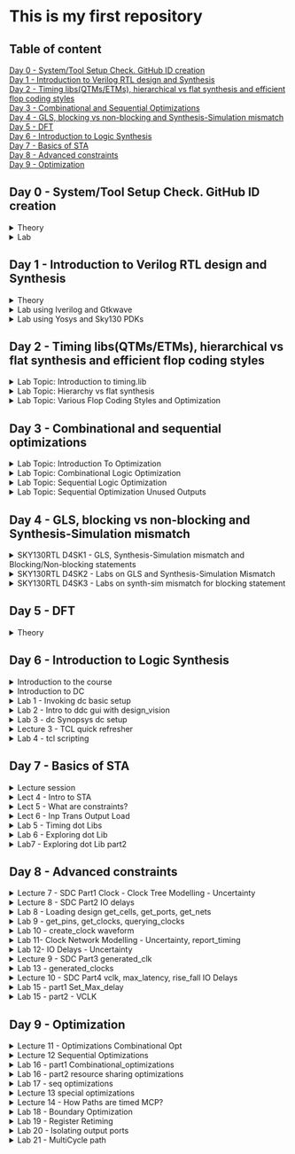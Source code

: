 # This is my first repository

## Table of content

[Day 0 - System/Tool Setup Check. GitHub ID creation](https://github.com/ariefsulaiman/sd-training/blob/main/Readme.md#day-0---systemtool-setup-check-github-id-creation)\
[Day 1 - Introduction to Verilog RTL design and Synthesis](https://github.com/ariefsulaiman/sd-training/blob/main/Readme.md#day-1---introduction-to-verilog-rtl-design-and-synthesis)\
[Day 2 - Timing libs(QTMs/ETMs), hierarchical vs flat synthesis and efficient flop coding styles](https://github.com/ariefsulaiman/sd-training/blob/main/Readme.md#day-2---timing-libsqtmsetms-hierarchical-vs-flat-synthesis-and-efficient-flop-coding-styles)\
[Day 3 - Combinational and Sequential Optimizations](https://github.com/ariefsulaiman/sd-training/blob/main/Readme.md#day-3---combinational-and-sequential-optimizations)\
[Day 4 - GLS, blocking vs non-blocking and Synthesis-Simulation mismatch](https://github.com/ariefsulaiman/sd-training/blob/main/Readme.md#day-4---gls-blocking-vs-non-blocking-and-synthesis-simulation-mismatch)\
[Day 5 - DFT](https://github.com/ariefsulaiman/sd-training/blob/main/Readme.md#day-5---dft)\
[Day 6 - Introduction to Logic Synthesis](https://github.com/ariefsulaiman/sd-training#day-6---introduction-to-logic-synthesis)\
[Day 7 - Basics of STA](https://github.com/ariefsulaiman/sd-training#day-7---basics-of-sta)\
[Day 8 - Advanced constraints](https://github.com/ariefsulaiman/sd-training/blob/main/Readme.md#day-8---advanced-constraints)\
[Day 9 - Optimization](https://github.com/ariefsulaiman/sd-training/blob/main/Readme.md#day-9---optimization)


## Day 0 - System/Tool Setup Check. GitHub ID creation
<details>
  <summary>Theory</summary>
 

### Theory
The term **"IC packaging"** describes the material that holds a semiconductor device. The circuit material is enclosed in a package to prevent rust or physical damage and to enable attachment of the electrical contacts linking it to the printed circuit board (PCB). There are many different types of integrated circuits, and as a result, there are many IC packaging system designs to take into account. This is because various circuit designs will require various requirements for their exterior casing.\
Example of package - Quadruple in-line package (QIP) and Dual in-line package (DIP).

![image](https://user-images.githubusercontent.com/118953928/203929575-c1a4f6b4-530c-4778-bda4-69649a140961.png)
![image](https://user-images.githubusercontent.com/118953928/203929823-5436c544-0933-4c5f-b9b6-09d5637fb1ab.png)

**Pad** - used to connect inside (core) to outside (I/O), good at ESD protection to prevent charge coming from outside damage the core inside.\
**Core** - consists of all the main logic gate (NMOS/PMOS) and cell block such as macro cell and foundry IP's.\
**I/O** - help in communication between die with external and will be connected to die by using wire bonding.\
**Wire Bonding** - method of making interconnections between an integrated circuit (IC) or other semiconductor device and its packaging during semiconductor device fabrication.\
**Macro** - a simple core/cell with simple functionality and can be easily found online.\
**Foundry IP's** - cell with more specific functionality and the design was patent/owned by a company. Has higher value compared to macro.


**Synthesis Flow**\
Convert software's instructions which is written in high level language to gate level language/machine language which is normally in binary format.
![image](https://user-images.githubusercontent.com/118953928/203932543-03c7cf3e-1d1c-4771-98bd-f1b03b06856e.png)
Specification/instructions written in RTL (high-level language such as C, C++ or Java) as inputs.
Compiler will compile the instruction into assembly language (.exe).
Assembler will then convert assembly language into gate level language (low-level language.machine language) which is in binary format (operands), and it is the language understood by a computer.
</details>

<details>
  <summary>Lab</summary>
 
### Lab
![Day0](https://user-images.githubusercontent.com/118953928/205473351-53f8d06d-b517-41cb-832d-c3b92b0b8233.jpg)
 
  </details>

## Day 1 - Introduction to Verilog RTL design and Synthesis
<details>
  <summary>Theory</summary>
 

### Theory
* **Design** is a set of Verilog code for the design work as intended.
* **RTL Design** is the behavioural representation of the required specification.
* **Simulator** is a method to check design and simulate the design. In this topic, the tool used is iverilog.
* **Testbench** is the setup of test vector to check it output match with the specs to test the functionality.
* **IVerilog** is a Verilog simulation and synthesis tool that is available for free. it take a design and a testbench as a input and it converts Verilog source code into a value change dump format (VCD file).
* **GTKWave** is a fully featured GTK+ wave reader for Unix, Win32, and Mac OSX that reads and displays LXT, LXT2, VZT, FST, and GHW and Verilog VCD/EVCD files. GTKWave is the best open source free wave viewer and the IVerilog developer recommends to use it.
* **Synthesizer** is a tool used for converting RTL to Netlist. In this topic, the synthesizer used is Yosys.
* **Yosys** is a framework for Verilog RTL synthesis. it takes a design and a .lib and it converts it into a netlist file.

* **Synthesis** is the process to converting RTL to gate level translation. The design is converted into gate. The connections are made between gates. The output of this process is called netlist.

What is .lib?
* A LIB file is a documentation of timing and power parameters related with cells in a technology node's standard cell library. A lib file is mainly a timing model file that comprises the cell delay, cell transition time, setup and hold time requirements. It may contain variation of a single cell. For example, slow medium and fast cell.

Why do we need variation of cell?
* Slow, fast and medium synthesis libraries are provided for timing-based synthesis. The slow lib is used for Hold time and the fast lib is used for Setup time checks. Achieve a maximum clock speed (minimum clock period), means better performance.  But that not always true because it should not too fast because hold violation might happen. So sometimes we need cell that can work slowly. 

How to get a faster/slower cells
* In digital logic circuit, to get a faster cell the charge-discharge of a capacitance need to be fast. To get a faster charge-discharge of a capacitance the transistor needs to be bigger to be able of sourcing more current. The wider transistor means more area and power it gets. There will always be a trade of between speed, area and power.

| Faster cell  | Slower cells |
| ------------- | ------------- |
| Low Delay  | More Delay  |
| Wider Transistor  | Narrow Transistor  |
| More Area  | Less Area  |
| More Power  | Less Power |
</details>
 
<details>
  <summary>Lab using Iverilog and Gtkwave</summary>  

**Lab 1: Introduction to lab** 

Task --> Cloning the directory from Github into machine
![image](https://user-images.githubusercontent.com/118953928/205473699-d51db95c-31fe-4583-b6fd-bfe48b1a1c62.png)


**Lab 2: Introduction iverilog gtkwave part 1** 

Task --> Setting up and opening the GTKwave\
The verilog file and testbench need to be compile by iverilog to create a a.out. Executing a.out to create vcd file for the GTKwave to read the file.
![image](https://user-images.githubusercontent.com/118953928/205474522-5ff4bd08-2950-4745-ab93-f5dc98cf919b.png)
![image](https://user-images.githubusercontent.com/118953928/205474452-7bdd8af4-8a20-4549-a897-1267c5663269.png)

  
**Lab 2: Introduction iverilog gtkwave part 2** 

Task --> Open the design file and the testbench file\
![image](https://user-images.githubusercontent.com/118953928/205474955-6169a528-89d9-4842-bb40-f536162e729d.png)
![image](https://user-images.githubusercontent.com/118953928/205474904-bd3460b3-f911-42e9-92f5-3492da540a15.png)

**Summary of command used**
| Command  | Detail |
| ------------- | ------------- |
| git clone \<linkfromgithub> | Copying the directory from Github into the machine  |
| iverilog good_mux.v tb_good_mux.v  |  Compile verilog design and testbench and create a.out file |
| ./a.out  | Run the simulation. vcd file is created  |
| gtkwave tb_good_mux.vcd  | View the simulation results graphically |
</details>
    
    
<details>
  <summary>Lab using Yosys and Sky130 PDKs</summary>  
  
### Lab using Yosys and Sky130 PDKs
**Lab 3: Good mux Part 1** 
Task --> Opening up Yosys\
![yosys](https://user-images.githubusercontent.com/118953928/205495328-f2b7ee41-6f4a-41a3-88e5-bbb2715046c8.JPG)

Task --> Read library, Read design, Synthesis, Generate netlists for the specified cell library, Display logic circuit 
![image](https://user-images.githubusercontent.com/118953928/205495758-f4c95477-6352-468f-afba-ff9bfdb3eab0.png)
![show](https://user-images.githubusercontent.com/118953928/205496208-f9e15299-ce6c-4de1-a3cf-1a6ccbc28eed.JPG)


**Command used**
| Command  | Detail |
| ------------- | ------------- |
| read_liberty -lib ../my_lib/lib/sky*.lib | Read library  |
| read_verilog good_mux.v  |  Read design |
| synth -top good_mux  | Synthesis  |
| abc -liberty ../lib/sky*.lib  | Generate netlists for the specified cell library |
| show  | Display logic circuit |

**Lab 3: Good mux Part 2** \
Task --> Understanding the logic circuit\
The circuit from the video is different from my result when showing the logic circuit. The logic circuit on the video show there is 1 nand, 1 clk inverter and and 1 02ai gate. My logic just show a whole block of mux. I think because there a Mux2x1 in the standard cell library so, there is no need divide for each logic gate for the same function.

**Lab 3: Good mux Part 3** \
Task --> write netlist, open netlist in vim\
![image](https://user-images.githubusercontent.com/118953928/205530077-76f2415f-9395-4382-bcde-d8bcaf1702ea.png)
![image](https://user-images.githubusercontent.com/118953928/205529961-5039b4ae-e1f4-4f02-91d2-c3223c1b8ae5.png)

Task --> Simplify netlist, open simplify netlist in vim\
![image](https://user-images.githubusercontent.com/118953928/205530977-bbb4cc7c-29dd-46f0-98f6-13f33b9e53ee.png)
![image](https://user-images.githubusercontent.com/118953928/205530696-f1c08a2f-260d-4edd-9a51-ab765747d951.png)

**Command used**
| Command  | Detail |
| ------------- | ------------- |
| write_verilog good_mux_netlist.v | Generate the netlist.v  |
| !vim good_mux_netlist.v  |  Open the generated netlist |
| write_verilog -noattr good_mux_netlist.v  | Simplify the netlist  |
</details>

 
 
## Day 2 - Timing libs(QTMs/ETMs), hierarchical vs flat synthesis and efficient flop coding styles
<details>
  <summary>Lab Topic: Introduction to timing.lib</summary>
  
#### Lab Topic: Introduction to timing.lib

> 1. Structure of .lib
- vim../my_lib/lib/sky130_fd_sc_hd_tt_025C_1v80.lib --> Open the .lib
- :syn off --->switch off the syntax --> Turn off syntax colour
![Slide1](https://user-images.githubusercontent.com/118953928/206137095-3ebec90c-93ce-4fb5-8d1f-ebb0b9caaf7c.JPG) 
> > Note\
Tt: typical(fast/slow/typical)\
C= temperature\
V= voltage

> 2. Variation of cells in .lib
- :vsp ../my_lib/verilog_model/sky130_fd_sc_hd.v --> Open the file that conatin all detail and behavioural 
![Slide2](https://user-images.githubusercontent.com/118953928/206137566-7766f8be-4773-4639-8baf-4edb2ca412c0.JPG)

> 3. Behavioral code of the cell inside .lib
![Slide3](https://user-images.githubusercontent.com/118953928/206137854-c5bd555f-6603-466e-9dbb-7d64a9ff66f1.JPG)

> 4. Cell information from the verilog model structure
![Slide4](https://user-images.githubusercontent.com/118953928/206138828-932f5ec7-f87c-4fb1-af37-9bcc2cef0868.JPG)
![Slide5](https://user-images.githubusercontent.com/118953928/206138884-1624071d-fcc1-4a0f-8fc2-8472a2f5c5fe.JPG)
![Slide6](https://user-images.githubusercontent.com/118953928/206138911-3ba7e73a-696d-4b1e-a756-2e8bd64a6a93.JPG)
![Slide7](https://user-images.githubusercontent.com/118953928/206138953-0ef3b587-f741-40e8-ad79-44fa546504dc.JPG)

> 5. Variation of cells 
![Slide8](https://user-images.githubusercontent.com/118953928/206139251-5d402e51-e8af-4fef-a9dd-b491e2e00f9b.JPG)
</details>
  
  <details>
  <summary>Lab Topic: Hierarchy vs flat synthesis</summary>

> 1. Opening & understanding multiple module
Command : Gvim multiple_module.v
![Slide10](https://user-images.githubusercontent.com/118953928/206141163-bf473bc1-6ec1-422c-8144-b2c653956b0e.JPG)

> 2. Synthesis of the mutiples_modules\
- Command:\
![image](https://user-images.githubusercontent.com/118953928/206324204-07a98b64-97ed-4249-b865-41c744635086.png)
- Result\
![Slide11](https://user-images.githubusercontent.com/118953928/206141431-fd95d8c1-d75d-4858-9e36-25d6fa5f3d80.JPG)
![Slide12](https://user-images.githubusercontent.com/118953928/206141606-5eb3b4ca-c44f-4c24-aabc-651399d64f21.JPG)
![Slide13](https://user-images.githubusercontent.com/118953928/206141624-3be9de33-6b54-4c8c-9c4d-66fe5fb32fcc.JPG)


> 3. Revision
![Slide14](https://user-images.githubusercontent.com/118953928/206142219-cd6ca58e-eba7-47de-b4b3-def8389733b7.JPG)
![Slide15](https://user-images.githubusercontent.com/118953928/206142232-04f06038-e6a3-4ebe-af71-7b0a8ba1d07c.JPG)

> 4. Flatten the multiple_modules
- Code
![image](https://user-images.githubusercontent.com/118953928/206327140-c5782660-28bd-4ce1-a816-c8745c15adcc.png)

- Result
![Slide17](https://user-images.githubusercontent.com/118953928/206142853-3fb1077f-66ec-4889-b5c1-30051c572806.JPG)

> 5. Synthesizing sub module from the multiple_modules.v
![Slide18](https://user-images.githubusercontent.com/118953928/206143146-e0457ba3-8d37-492d-a0c1-81cb3b61c974.JPG)
</details>
  
<details>
  <summary>Lab Topic: Various Flop Coding Styles and Optimization</summary>

> 1. Flip-flop
![Slide19](https://user-images.githubusercontent.com/118953928/206143268-69ceaa31-11a7-4247-a29a-d0207a38e90f.JPG)

> 2. Asynchronous D-flip-flop
![Slide20](https://user-images.githubusercontent.com/118953928/206143520-1255fd04-4a40-424c-a237-032e2c787a95.JPG)

> 3. Synchronous D-flip-flop 
 ![Slide21](https://user-images.githubusercontent.com/118953928/206143701-d312c8cc-ab25-45b7-82cc-1550dac40601.JPG)
 
> 4. Simulating asynchronous D-flip-flop (reset)
![Slide22](https://user-images.githubusercontent.com/118953928/206145248-1ae21d67-2b54-4b78-aec0-c8901a992726.JPG)

> 5. Simulating asynchronous D-flip-flop (set)
![Slide23](https://user-images.githubusercontent.com/118953928/206145497-e9dc8277-071a-4c43-ada1-ccc73f99ace2.JPG)

> 6. Simulating synchronous D-flip-flop (set)
![Slide24](https://user-images.githubusercontent.com/118953928/206146136-f453b94e-d04f-49cd-b48c-20b9dbcf3a2c.JPG)

> 7. Synthesis asynchronous D-flip-flop (reset)
- Coding
![image](https://user-images.githubusercontent.com/118953928/206331269-3758d609-38e0-4574-9a23-3107c91b9fbf.png)

- Result
![Slide25](https://user-images.githubusercontent.com/118953928/206146468-6dfa53aa-176d-453a-b616-eb564bcf1226.JPG)

> 8. Synthesis asynchronous D-flip-flop (set)
- Coding
![image](https://user-images.githubusercontent.com/118953928/206332007-7e17fbb5-0cc7-4706-8376-7241cc3a6c52.png)

- Result
![Slide26](https://user-images.githubusercontent.com/118953928/206146624-4c772154-6d39-4e27-94c3-672f8ed407f8.JPG)

> 9. Synthesis synchronous D-flip-flop (set)
- Coding
![image](https://user-images.githubusercontent.com/118953928/206332774-93ae20f7-76f0-4180-aee8-06aef2f28db5.png)

- Result
![Slide27](https://user-images.githubusercontent.com/118953928/206146881-9e14fce8-a6f1-4e8b-ada4-0e6893208aa2.JPG)

> 10. Interesting optimization of mult2 & mult8
![Slide29](https://user-images.githubusercontent.com/118953928/206148279-9ad0b948-e6a5-46d8-b144-59accbf662dd.JPG)

> 11. Synthesis of mult2
- Coding
![image](https://user-images.githubusercontent.com/118953928/206333632-ecda2517-5acc-4139-869c-d4282ebe9112.png)

- Result
![Slide30](https://user-images.githubusercontent.com/118953928/206148447-51663683-b8e6-4bbc-ac26-a01c7d6efec7.JPG)

> 12. Interesting optimization of mult8
![Slide31](https://user-images.githubusercontent.com/118953928/206148687-291127bd-d7db-4af5-9321-5e4588dd5dfd.JPG)

> 13. Synthesis of mult8
- Coding
![image](https://user-images.githubusercontent.com/118953928/206334190-689c0da2-029d-4be5-82ad-b495b0ede65d.png)

- Result
![Slide32](https://user-images.githubusercontent.com/118953928/206148944-64e5a680-2385-48f5-bf21-22e22dbad88c.JPG)
</details>
  
## Day 3 - Combinational and sequential optimizations

<details>
  <summary>Lab Topic: Introduction To Optimization</summary>  

> Combinational Logic Optimization
![Slide2](https://user-images.githubusercontent.com/118953928/206737731-3b98b2c1-5cc1-4d5c-8bea-f80e394e3f51.JPG)
![Slide3](https://user-images.githubusercontent.com/118953928/206737745-294ff8f0-c640-4aec-8b93-4d37092f7ad5.JPG)
![Slide4](https://user-images.githubusercontent.com/118953928/206737755-7fa69913-b322-4f3e-bb75-4271992ed91b.JPG)

> Sequential Constant Optimization (D-FF with reset signal)
![Slide5](https://user-images.githubusercontent.com/118953928/206738058-c1fa725f-dce3-4970-a66f-49a9ca483a24.JPG)

> Sequential Constant Optimization (D-FF with set signal)
![Slide6](https://user-images.githubusercontent.com/118953928/206738071-79327fe0-fe76-4c31-9efd-2b09197664a0.JPG)

> State Optimization 
![Slide7](https://user-images.githubusercontent.com/118953928/206738105-e6aa77a0-7cc5-4856-9814-5a200b8509d5.JPG)
</details>
  
<details>
  <summary>Lab Topic: Combinational Logic Optimization</summary>

> opt_check.v
![Slide9](https://user-images.githubusercontent.com/118953928/206738385-fe0c1beb-2bd2-46ef-885e-075936e0fa5b.JPG)
![Slide10](https://user-images.githubusercontent.com/118953928/206738396-00a40586-19a3-41f3-ae38-383a53e51700.JPG)
![Slide11](https://user-images.githubusercontent.com/118953928/206738406-be0f1c3f-0f63-4056-8571-b4638e577a6f.JPG)

> opt_check2.v
![Slide12](https://user-images.githubusercontent.com/118953928/206738487-c8037e3e-52b4-4c6c-9acd-17a501013462.JPG)
![Slide13](https://user-images.githubusercontent.com/118953928/206738495-62658e89-7acb-4710-9999-51dd3ba71f01.JPG)
![Slide14](https://user-images.githubusercontent.com/118953928/206738501-a1808382-252e-4d1d-8c2c-bf1940f752d0.JPG)

> opt_check3.v
![Slide15](https://user-images.githubusercontent.com/118953928/206738616-724c88cb-bf4d-4e1c-8f01-8485ddd501d6.JPG)
![Slide16](https://user-images.githubusercontent.com/118953928/206738623-560d219c-8645-4754-b856-20df1b5f0bc3.JPG)
![Slide17](https://user-images.githubusercontent.com/118953928/206738625-e743d7cd-c7e5-4664-94b9-edb0ef9d2bf6.JPG)

> opt_check4.v
![Slide18](https://user-images.githubusercontent.com/118953928/206738716-5a33c98b-a3cb-42ec-9a73-894f890fd7de.JPG)
![Slide19](https://user-images.githubusercontent.com/118953928/206738721-7e485eb5-85eb-4b43-b268-8c42733aa759.JPG)
![Slide20](https://user-images.githubusercontent.com/118953928/206738723-b9df76d0-df0c-44e1-9324-64d52d311177.JPG)

> Multiple_module_opt.v
![Slide21](https://user-images.githubusercontent.com/118953928/206738793-61878bc5-6e62-4c60-9bdb-dd964d30f5ee.JPG)
![Slide22](https://user-images.githubusercontent.com/118953928/206738805-27ffdd9f-7667-473f-83f2-32586e3b14c0.JPG)
![Slide23](https://user-images.githubusercontent.com/118953928/206738807-6eef66a0-5706-4f33-8634-1db9ea3965d5.JPG)

> Multiple_module_opt2.v
![Slide24](https://user-images.githubusercontent.com/118953928/206738858-625ddf05-3d48-420b-b706-66a3b369749c.JPG)
![Slide25](https://user-images.githubusercontent.com/118953928/206738866-207a2410-32a2-42c2-937f-9565fd0cb450.JPG)
![Slide26](https://user-images.githubusercontent.com/118953928/206738869-dc8c4cb0-e8eb-4589-9a16-0cf357d2ecde.JPG)
</details>
  
<details>
  <summary>Lab Topic: Sequential Logic Optimization</summary>

> dff_const1
![Slide28](https://user-images.githubusercontent.com/118953928/206739222-46dd648a-a549-448c-9f62-08f0a09203cb.JPG)
![Slide29](https://user-images.githubusercontent.com/118953928/206739228-108c3b09-4220-4af5-bc7e-33454160b2fe.JPG)
![Slide30](https://user-images.githubusercontent.com/118953928/206739233-c4dcb61f-9f2c-4803-9020-e4301e76860d.JPG)
![Slide31](https://user-images.githubusercontent.com/118953928/206739235-83e2cea4-f3e0-4999-9a8e-773ba868b1bb.JPG)

> dff_const2
![Slide32](https://user-images.githubusercontent.com/118953928/206739474-f72095c6-ebcb-4f1d-89f0-1bf5dd30951c.JPG)
![Slide33](https://user-images.githubusercontent.com/118953928/206739482-ed833e33-94cb-494a-a768-b43adc19dead.JPG)
![Slide34](https://user-images.githubusercontent.com/118953928/206739485-786f7fdd-b4bd-4f7b-8d10-5c3510b298f6.JPG)
![Slide35](https://user-images.githubusercontent.com/118953928/206739490-610e6cf5-bfa0-4d4b-9b93-f9e421d524c0.JPG)

> dff_const3
![Slide36](https://user-images.githubusercontent.com/118953928/206739643-09d0c2dd-fcde-46d4-93a9-92a5c2aa5e02.JPG)
![Slide37](https://user-images.githubusercontent.com/118953928/206739655-035aa051-035d-43ff-a00c-650ac1e3346b.JPG)
![Slide38](https://user-images.githubusercontent.com/118953928/206739659-73becde7-957f-420e-8baf-65b75981f80c.JPG)
![Slide39](https://user-images.githubusercontent.com/118953928/206739662-d655c9d5-f7cc-4213-83e8-843f2ba4bf11.JPG)

> dff_const4
![Slide40](https://user-images.githubusercontent.com/118953928/206739713-e4e85f6a-2832-4cef-b3f2-ddbf34f8c5ee.JPG)
![Slide41](https://user-images.githubusercontent.com/118953928/206739717-36c7ec57-bfdb-4055-acee-601aa00b449e.JPG)
![Slide42](https://user-images.githubusercontent.com/118953928/206739719-07261030-dddb-420e-a75b-c7af0c923f9b.JPG)
![Slide43](https://user-images.githubusercontent.com/118953928/206739722-7f572319-b2b2-4269-86ed-d72b37333dc4.JPG)

> dff_const5
![Slide44](https://user-images.githubusercontent.com/118953928/206739766-1d8ce70b-073f-4b97-9e76-d7052c506608.JPG)
![Slide45](https://user-images.githubusercontent.com/118953928/206739775-5e5725c9-b9a0-4c75-99e5-24e4edb39a83.JPG)
![Slide46](https://user-images.githubusercontent.com/118953928/206739781-c1b8b53f-4eea-44d0-88f3-2bf7cb3d9160.JPG)
![Slide47](https://user-images.githubusercontent.com/118953928/206739785-3eba604c-7892-43d8-bb09-f91075c0c4bd.JPG)
</details>
  
<details>
  <summary>Lab Topic: Sequential Optimization Unused Outputs</summary>

> **counter_opt.v**
![Slide49](https://user-images.githubusercontent.com/118953928/206739924-9988c8eb-f008-4f2b-a282-5aa73bea282a.JPG)
![Slide50](https://user-images.githubusercontent.com/118953928/206739933-19df3873-8f23-49a8-ba05-556f9c81799b.JPG)
![Slide51](https://user-images.githubusercontent.com/118953928/206739937-82685d9d-a23f-4f54-83bb-34d1e8c1b7f6.JPG)

> **counter_opt2.v**
![Slide52](https://user-images.githubusercontent.com/118953928/206739953-88acd904-7377-4b41-8a06-b7602be7d4cd.JPG)
![Slide53](https://user-images.githubusercontent.com/118953928/206739964-48748c46-eee3-4611-b230-dc944a6ce089.JPG)
![Slide54](https://user-images.githubusercontent.com/118953928/206739969-b20824ca-a468-4b9c-a6af-c7b4e3e3f1fc.JPG)
</details>

## Day 4 - GLS, blocking vs non-blocking and Synthesis-Simulation mismatch

<details>
  <summary>SKY130RTL D4SK1 - GLS, Synthesis-Simulation mismatch and Blocking/Non-blocking statements</summary>
  
> Gate Level Simulation (GLS)
  ![Slide2](https://user-images.githubusercontent.com/118953928/206896202-9096e485-05f3-447d-ba9b-0cdd51a89329.JPG)
  ![Slide3](https://user-images.githubusercontent.com/118953928/206896214-e1f84ff7-e8c6-4d74-b88f-dfc8785829d5.JPG)

> Synthesis Simulation Mismatch
![Slide4](https://user-images.githubusercontent.com/118953928/206896259-33d81798-317a-4244-adfe-b9a385d3d28c.JPG)
![Slide5](https://user-images.githubusercontent.com/118953928/206896261-e2b9485a-0c0f-4095-9b95-d23f4ad27270.JPG)

> Caveat with Blocking Statement
![Slide6](https://user-images.githubusercontent.com/118953928/206896280-f13fc9f1-db05-44cd-82f1-9a73ac57ec7c.JPG)
</details>

<details>
  <summary>SKY130RTL D4SK2 - Labs on GLS and Synthesis-Simulation Mismatch</summary>
  
> ternary_operator_mux.v
![Slide8](https://user-images.githubusercontent.com/118953928/206896341-a343fd4f-772b-4c84-b99d-847be1cea6a9.JPG)
![Slide9](https://user-images.githubusercontent.com/118953928/206896342-24ac97fe-5df6-4e6a-845d-aab6178335a7.JPG)
![Slide10](https://user-images.githubusercontent.com/118953928/206896343-b5e55d4d-92be-4c62-ad30-3a535cee8adb.JPG)
![Slide11](https://user-images.githubusercontent.com/118953928/206896344-c59a9273-86c6-492f-a197-45122a5f04a5.JPG)
![Slide12](https://user-images.githubusercontent.com/118953928/206896345-43670376-a68e-49de-b0e3-b6e27ca13c7f.JPG)

  
> bad_mux.v 
![Slide13](https://user-images.githubusercontent.com/118953928/206896379-277efffe-f224-4913-b810-a8b860418eed.JPG)
![Slide14](https://user-images.githubusercontent.com/118953928/206896382-1b7e158b-a7b7-4c57-bf54-343ecce438a8.JPG)
![Slide15](https://user-images.githubusercontent.com/118953928/206896383-bee1559a-7927-48f4-9ffc-22d1f9320aa7.JPG)
![Slide16](https://user-images.githubusercontent.com/118953928/206896386-984848f3-0573-43d0-994a-f3a761645a6b.JPG)
![Slide17](https://user-images.githubusercontent.com/118953928/206896388-bf5ab0f8-7f94-42e9-b295-ff6727116a3e.JPG)
</details>


<details>
  <summary>SKY130RTL D4SK3 - Labs on synth-sim mismatch for blocking statement</summary>
  
> blocking_caveat,v
![Slide19](https://user-images.githubusercontent.com/118953928/206896424-3eec9110-8095-4408-a567-071bf7a2b628.JPG)
![Slide20](https://user-images.githubusercontent.com/118953928/206896426-44c902d7-7570-409c-b9a0-ab973473b0e8.JPG)
![Slide21](https://user-images.githubusercontent.com/118953928/206896428-9f9223c9-999a-4066-97d5-8658ee021842.JPG)
![Slide22](https://user-images.githubusercontent.com/118953928/206896429-50b0afaa-dc68-4a2f-9cc6-a30389d81160.JPG)
![Slide23](https://user-images.githubusercontent.com/118953928/206896431-5dcdd94c-925e-4ffe-a32b-2f024cd308ba.JPG)
</details>

## Day 5 - DFT
<details>
  <summary>Theory</summary>
  
![NOTE_page-0001](https://user-images.githubusercontent.com/118953928/207774134-36780e59-87df-406f-8b63-e88059134984.jpg)
![NOTE_page-0002](https://user-images.githubusercontent.com/118953928/207774137-a8c22994-59f9-4fcc-817b-b8721634b3f5.jpg)
![NOTE_page-0003](https://user-images.githubusercontent.com/118953928/207774139-6b277ca9-ad78-4f56-919b-246a715128ac.jpg)
![NOTE_page-0004](https://user-images.githubusercontent.com/118953928/207774140-80c88b05-a8f7-4233-b367-2afe48545414.jpg)
![NOTE_page-0005](https://user-images.githubusercontent.com/118953928/207774142-8bdff667-5d0e-49ba-bfb7-87e4dfd04fcb.jpg)
![NOTE_page-0006](https://user-images.githubusercontent.com/118953928/207774145-4719e956-3563-4831-ab8c-81800efda033.jpg)
![NOTE_page-0007](https://user-images.githubusercontent.com/118953928/207774146-1965ac54-84d6-489a-87e8-206102d0689f.jpg)
![NOTE_page-0008](https://user-images.githubusercontent.com/118953928/207774147-5259f349-46d0-476f-80a9-1ecab7d18fbc.jpg)
![NOTE_page-0009](https://user-images.githubusercontent.com/118953928/207774151-2212d469-0045-4ad6-8352-f13e02aadb25.jpg)
![NOTE_page-0010](https://user-images.githubusercontent.com/118953928/207803610-3eee5e1e-11c9-4b6e-8d28-b34e2f06da33.jpg)
![NOTE_page-0011](https://user-images.githubusercontent.com/118953928/207803619-ee155752-933b-4d52-88d5-5c0fbe3274f8.jpg)

  </details>
  

## Day 6 - Introduction to Logic Synthesis

<details>
  <summary>Introduction to the course</summary>
  
  
![Slide2](https://user-images.githubusercontent.com/118953928/208457042-1ce2dc00-4e56-4951-a102-6245cc23bbee.JPG)
![Slide3](https://user-images.githubusercontent.com/118953928/208457050-7c415eda-909d-438b-abeb-d30906b64118.JPG)
![Slide4](https://user-images.githubusercontent.com/118953928/208457057-972819ec-158a-4251-8f15-bf5c66442ad9.JPG)
![Slide5](https://user-images.githubusercontent.com/118953928/208457060-33e6fe96-dcfd-4416-9501-24ded36ccbeb.JPG)
![Slide6](https://user-images.githubusercontent.com/118953928/208457062-4a15e0e8-1497-41e8-ae3f-ce83210efc87.JPG)
</details>
  
  <details>
  <summary>Introduction to DC</summary>
    
![Slide8](https://user-images.githubusercontent.com/118953928/208457254-495162e7-66fc-4f3d-b8ac-a585c9003aa0.JPG)
![Slide9](https://user-images.githubusercontent.com/118953928/208457263-5f0595e5-934f-4223-914c-8e9268cc00b6.JPG)
![Slide10](https://user-images.githubusercontent.com/118953928/208457267-3af6203b-fcf1-4d3c-8cd3-a7cfbd09ce95.JPG)
</details>
  
  <details>
  <summary>Lab 1 - Invoking dc basic setup</summary>
  
![Slide12](https://user-images.githubusercontent.com/118953928/208457416-6029aec6-0e6d-4034-9be3-78d3e0d804ba.JPG)
![Slide13](https://user-images.githubusercontent.com/118953928/208457424-e35b12af-6954-4c0d-9972-c46e79c438a8.JPG)
![Slide14](https://user-images.githubusercontent.com/118953928/208457430-3d364613-c7cc-4ca3-9ffb-2d400ed232ba.JPG)
![Slide15](https://user-images.githubusercontent.com/118953928/208457437-f14929a2-45de-4c0f-850a-5b09de5bbac2.JPG)
![Slide16](https://user-images.githubusercontent.com/118953928/208457440-7063834e-da07-4d3c-90bd-bec958421719.JPG)
![Slide17](https://user-images.githubusercontent.com/118953928/208457445-b145c478-684f-45ea-b6cd-b43191fd6466.JPG)
![Slide18](https://user-images.githubusercontent.com/118953928/208457449-a2d4e2da-48fa-4f6d-9550-3025a8dd6371.JPG)
![Slide19](https://user-images.githubusercontent.com/118953928/208457456-757b1f77-0716-4c12-a58f-d6debd2f12a8.JPG)
![Slide20](https://user-images.githubusercontent.com/118953928/208457460-dbf808ae-120f-4dbe-ac9b-66b70ba5f0ba.JPG)
 </details>
  
  <details>
  <summary>Lab 2 - Intro to ddc gui with design_vision</summary>
  
![Slide22](https://user-images.githubusercontent.com/118953928/208457524-ea70a909-fd67-42aa-a4ab-6f3d8380764d.JPG)
![Slide23](https://user-images.githubusercontent.com/118953928/208457533-d9ed212b-149d-488b-85b8-1f256ad77467.JPG)
![Slide24](https://user-images.githubusercontent.com/118953928/208457536-686236e0-61bf-4c85-89be-fa9db8b8dabf.JPG)

  
   </details>
  
  <details>
  <summary>Lab 3 - dc Synopsys dc setup</summary>
  
![Slide26](https://user-images.githubusercontent.com/118953928/208457592-cca055a8-2be0-4155-9120-78b3cc372233.JPG)
![Slide27](https://user-images.githubusercontent.com/118953928/208457599-b2261352-ddee-4cbc-9110-e2fee0675108.JPG)
 </details>
  
  <details>
  <summary>Lecture 3 - TCL quick refresher</summary>
  
![Slide29](https://user-images.githubusercontent.com/118953928/208457689-ec5ad320-6564-41a6-9090-a7c81c223abb.JPG)
![Slide30](https://user-images.githubusercontent.com/118953928/208457700-1a5cdc14-afe3-41fa-9016-0e1dd7f914e2.JPG)

   </details>
  
  <details>
  <summary>Lab 4 - tcl scripting</summary>
  
![Slide32](https://user-images.githubusercontent.com/118953928/208457751-17929e2e-d7dd-4b9f-87e3-4a2fa5f6c081.JPG)
![Slide33](https://user-images.githubusercontent.com/118953928/208457761-ed040d4d-599b-4797-b52c-360b0e89d84e.JPG)
![Slide34](https://user-images.githubusercontent.com/118953928/208457766-8bf57748-fd69-415b-aaab-cc3ab6b130b6.JPG)
  </details>

## Day 7 - Basics of STA

<details>
  <summary>Lecture session</summary>
  
![Slide2](https://user-images.githubusercontent.com/118953928/208876695-3b23eb15-509d-48e1-90ea-08dfafea6d1e.JPG)
![Slide3](https://user-images.githubusercontent.com/118953928/208876700-08e95fa6-9ef0-47b2-ad08-c5e4a67a7b32.JPG)
![Slide4](https://user-images.githubusercontent.com/118953928/208876701-0a78b623-0408-41b7-9b28-f6e5c6169842.JPG)
![Slide5](https://user-images.githubusercontent.com/118953928/208876708-ddfb8902-3007-4ba4-86ea-7a64a3c525b4.JPG)
![Slide6](https://user-images.githubusercontent.com/118953928/208876710-97f1c790-6955-4c7b-bab4-2f31e785b11b.JPG)
![Slide7](https://user-images.githubusercontent.com/118953928/208876714-1fec14ee-8e8c-43ae-9545-e47e837cb264.JPG)
![Slide8](https://user-images.githubusercontent.com/118953928/208876718-d9d841af-38cf-4fa5-a7c1-9be2565f69bf.JPG)
![Slide9](https://user-images.githubusercontent.com/118953928/208876721-1b6fabc7-828d-4377-bcd8-6422dac07415.JPG)
![Slide10](https://user-images.githubusercontent.com/118953928/208876723-78f7b6eb-f771-495a-80f6-6353b89f2333.JPG)
![Slide11](https://user-images.githubusercontent.com/118953928/208876726-a87dbf3f-27b7-4d11-90ce-2c914f92dce0.JPG)
![Slide12](https://user-images.githubusercontent.com/118953928/208876728-2975a876-ad2b-4d32-8eb7-effd639cabb0.JPG)

  </details>
  
<details>
  <summary>Lect 4 - Intro to STA</summary>
  
![Slide14](https://user-images.githubusercontent.com/118953928/208876768-f6355ea0-91e6-49bf-a5bf-7855fa04b739.JPG)
![Slide15](https://user-images.githubusercontent.com/118953928/208876775-2582b0f2-8d63-41d0-aac7-3e6066da54dd.JPG)
![Slide16](https://user-images.githubusercontent.com/118953928/208876778-a88dfb54-8b45-46e3-9343-8b5976d1557f.JPG)
![Slide17](https://user-images.githubusercontent.com/118953928/208876784-aa808b3b-ae0f-46c7-af3f-ec7fc7e996d0.JPG)
![Slide18](https://user-images.githubusercontent.com/118953928/208876788-e0efee02-99b7-4660-892b-d8db7aaf9c72.JPG)
![Slide19](https://user-images.githubusercontent.com/118953928/208876789-cc771875-08e6-47a5-a974-fd6194a5635d.JPG)
![Slide20](https://user-images.githubusercontent.com/118953928/208876794-61b1ff20-8c45-40f0-8f5f-c85e7080c28f.JPG)

  </details>
  
  <details>
  <summary>Lect 5 - What are constraints?</summary>
  
![Slide22](https://user-images.githubusercontent.com/118953928/208876827-4f34bfb4-4605-4c9e-aee2-29610815edf6.JPG)
![Slide23](https://user-images.githubusercontent.com/118953928/208876837-749c1652-1bd1-4288-9e01-e736abe84345.JPG)
![Slide24](https://user-images.githubusercontent.com/118953928/208876840-122ea900-ddb9-4ffd-821e-f4abe5ca2d37.JPG)
![Slide25](https://user-images.githubusercontent.com/118953928/208876842-31dc4eb9-5aa8-4c72-8eec-350744801fd5.JPG)
![Slide26](https://user-images.githubusercontent.com/118953928/208876851-2200a5b5-02da-4ab4-9270-d6850700ca32.JPG)

  </details>
  
<details>
  <summary>Lect 6 - Inp Trans Output Load</summary>
  
![Slide28](https://user-images.githubusercontent.com/118953928/208876909-9e06f85d-2751-4065-a597-b455332904cb.JPG)
![Slide29](https://user-images.githubusercontent.com/118953928/208876919-15730877-a4db-4afa-a730-d6268be9cf0b.JPG)
![Slide30](https://user-images.githubusercontent.com/118953928/208876971-46259cb5-0d12-4d24-9e3c-a24af66eb936.JPG)

  </details>
  
  <details>
  <summary>Lab 5 - Timing dot Libs</summary>
  
![Slide32](https://user-images.githubusercontent.com/118953928/208877101-892c8180-79ac-43d5-bd5b-140e7e0d2809.JPG)
![Slide33](https://user-images.githubusercontent.com/118953928/208877111-09ec6f65-5766-4dca-9066-8219fef1f329.JPG)
![Slide34](https://user-images.githubusercontent.com/118953928/208877122-7c16ed0d-d33c-46d6-a451-b2a94ca7487b.JPG)
![Slide35](https://user-images.githubusercontent.com/118953928/208877126-9fad1fd8-e3c2-4f01-84af-298149af5dc5.JPG)
![Slide36](https://user-images.githubusercontent.com/118953928/208877128-3adf5412-9a98-46d8-9e97-5a42d9fc59b5.JPG)
![Slide37](https://user-images.githubusercontent.com/118953928/208877132-ea9649c8-19ef-4df0-9852-24de21535812.JPG)
![Slide38](https://user-images.githubusercontent.com/118953928/208877139-4081efa7-75cf-47cd-bd0a-561f6fc87145.JPG)

  </details>
  
  <details>
  <summary>Lab 6 - Exploring dot Lib</summary>
  
![Slide40](https://user-images.githubusercontent.com/118953928/208877162-9ea49546-3400-4a9a-ab8b-d4d246aca796.JPG)
![Slide41](https://user-images.githubusercontent.com/118953928/208877244-d48ef973-7d86-4a89-8bec-f9cf554701b8.JPG)
![Slide42](https://user-images.githubusercontent.com/118953928/208877250-57c1c7b6-1f87-4892-a5dd-320dfece3e25.JPG)
![Slide43](https://user-images.githubusercontent.com/118953928/208877253-7930e79e-0d3d-4440-9ac8-8e024ee7ec6d.JPG)

  </details>
  
  <details>
  <summary>Lab7 - Exploring dot Lib part2</summary>
  

![Slide45](https://user-images.githubusercontent.com/118953928/208877299-d036ae52-cbf8-4eba-8181-dcc408851341.JPG)
![Slide46](https://user-images.githubusercontent.com/118953928/208877307-cb03ffb6-3b40-4003-8e91-4a9cb9e1a09d.JPG)
![Slide47](https://user-images.githubusercontent.com/118953928/208877312-ccc3c4af-c48f-40b2-ac6d-56e278b7246b.JPG)
![Slide48](https://user-images.githubusercontent.com/118953928/208877316-01b38546-48e3-4539-9dd8-faca592599ee.JPG)
![Slide49](https://user-images.githubusercontent.com/118953928/208877317-dee6ebf8-e7b7-43a9-a724-6814d6ce15f5.JPG)
![Slide50](https://user-images.githubusercontent.com/118953928/208877323-08c48ef5-d4c6-4d58-9f4a-76d414373226.JPG)
![Slide51](https://user-images.githubusercontent.com/118953928/208877327-5a15dbaf-4203-40ea-82fd-93d3a07c5536.JPG)
![Slide52](https://user-images.githubusercontent.com/118953928/208877331-69041a11-0101-4c31-818f-2ef5702b3ba3.JPG)

  </details>
  
## Day 8 - Advanced constraints

<details>
  <summary>Lecture 7 - SDC Part1 Clock - Clock Tree Modelling - Uncertainty</summary>

![Slide2](https://user-images.githubusercontent.com/118953928/209176161-7e8a5599-156d-40e8-a19b-1677af5dcae8.jpg)
![Slide3](https://user-images.githubusercontent.com/118953928/209176132-84482f26-f6c5-4e20-9a61-706260d2b9ac.JPG)
![Slide4](https://user-images.githubusercontent.com/118953928/209176139-b2e6b38d-baa9-40a4-b792-340cbbf4f043.JPG)
![Slide5](https://user-images.githubusercontent.com/118953928/209176144-ebb35c42-6776-4c8d-8d91-2bfb72ef36a4.JPG)
![Slide6](https://user-images.githubusercontent.com/118953928/209176148-9340da56-b92b-4c60-b19d-559d8dfb6bca.JPG)
![Slide7](https://user-images.githubusercontent.com/118953928/209176153-0fa5b73e-86b3-40aa-9660-43f5fd4cfe4a.JPG)
![Slide8](https://user-images.githubusercontent.com/118953928/209176159-d6b1f905-5641-4c40-89dc-d2da908236ed.JPG)
</details>

<details>
  <summary>Lecture 8 - SDC Part2 IO delays</summary>

![Slide10](https://user-images.githubusercontent.com/118953928/209176272-b92a4fae-f140-425e-814d-4a31e86903af.JPG)
![Slide11](https://user-images.githubusercontent.com/118953928/209176277-d0f78594-7cc2-4c3e-92f9-21d3bc4e7884.JPG)
![Slide12](https://user-images.githubusercontent.com/118953928/209176282-4621bcff-ec98-4042-a0f4-ab79283e3e04.JPG)
![Slide13](https://user-images.githubusercontent.com/118953928/209176284-ea112835-eb14-4c0a-b4c1-3123f29f154c.JPG)
![Slide14](https://user-images.githubusercontent.com/118953928/209176285-2d703a1b-6d5a-41e0-851f-b26276cee577.JPG)
![Slide15](https://user-images.githubusercontent.com/118953928/209176287-e12018d7-2827-42a9-82a3-dc28483f9816.JPG)
![Slide16](https://user-images.githubusercontent.com/118953928/209176290-db315f4d-b184-48c6-b3ac-179ed81aa7c2.JPG)
![Slide17](https://user-images.githubusercontent.com/118953928/209176294-4000981c-e731-4b5f-9e9b-1d6b56d727e2.JPG)
![Slide18](https://user-images.githubusercontent.com/118953928/209176296-0bd56aa2-984d-4408-b685-85aab473b095.JPG)
</details>

<details>
  <summary>Lab 8 - Loading design get_cells, get_ports, get_nets</summary>

![Slide21](https://user-images.githubusercontent.com/118953928/209462777-6c227638-d1ea-4bac-86b5-a31029e6f214.JPG)
![Slide22](https://user-images.githubusercontent.com/118953928/209462779-46b72346-69a4-464f-ba04-4592f5433966.JPG)
![Slide23](https://user-images.githubusercontent.com/118953928/209462782-7aae4a46-6b41-49bc-ad69-e7d1fcd2b982.JPG)
![Slide24](https://user-images.githubusercontent.com/118953928/209462783-a6e6a54b-d2fd-4cc6-b348-90bc09599758.JPG)
![Slide25](https://user-images.githubusercontent.com/118953928/209462784-1739b615-510f-41f7-abfe-7377f8d78b64.JPG)
![Slide26](https://user-images.githubusercontent.com/118953928/209462785-86a7363d-0a8d-443a-9524-3f75dd629cf3.JPG)
![Slide27](https://user-images.githubusercontent.com/118953928/209462786-7db3f743-0427-4395-8895-d999f0064b70.JPG)
</details>

<details>
  <summary>Lab 9 - get_pins, get_clocks, querying_clocks</summary>

![Slide29](https://user-images.githubusercontent.com/118953928/209462796-e3ac68a5-9107-4ff5-9ec0-34cfc3dc66e1.JPG)
![Slide30](https://user-images.githubusercontent.com/118953928/209462799-c3969e1b-3b7d-4a57-95b5-2f763dcb1085.JPG)
</details>

<details>
  <summary>Lab 10 - create_clock waveform</summary>

![Slide32](https://user-images.githubusercontent.com/118953928/209462807-3e2a4cee-dc60-48c1-9439-e83fa50097b7.JPG)
![Slide33](https://user-images.githubusercontent.com/118953928/209462809-31680b2c-05f7-4c6d-b4fb-71b4e50153d3.JPG)
![Slide34](https://user-images.githubusercontent.com/118953928/209462810-91baa2e4-1df4-4782-b113-24180a501416.JPG)
![Slide35](https://user-images.githubusercontent.com/118953928/209462811-57d826b3-1614-4aa9-8efb-79e6f65616d0.JPG)
![Slide36](https://user-images.githubusercontent.com/118953928/209462812-75ea043b-d5c1-46f9-9700-eee2084219db.JPG)
</details>

<details>
  <summary>Lab 11- Clock Network Modelling - Uncertainty, report_timing</summary>

![Slide38](https://user-images.githubusercontent.com/118953928/209462822-7894e5db-7db1-4c02-afb6-22a6ccd185c1.JPG)
![Slide39](https://user-images.githubusercontent.com/118953928/209462826-e865d63c-35b1-40f9-86c3-878b1c00d930.JPG)
![Slide40](https://user-images.githubusercontent.com/118953928/209462828-77ef3b89-adfa-494e-803a-1fe92929302c.JPG)
![Slide41](https://user-images.githubusercontent.com/118953928/209462832-217632b2-416a-4e96-95ba-98ae94abdde5.JPG)
![Slide42](https://user-images.githubusercontent.com/118953928/209462834-c4dcc7ce-0ddc-42ff-b465-99004005ea39.JPG)
</details>

<details>
  <summary>Lab 12- IO Delays - Uncertainty</summary>

![Slide44](https://user-images.githubusercontent.com/118953928/209462843-9d7249c6-7553-4fc9-9476-cfb56face885.JPG)
![Slide45](https://user-images.githubusercontent.com/118953928/209462845-d088a637-fb7f-4784-ae03-8db87e695b3e.JPG)
![Slide46](https://user-images.githubusercontent.com/118953928/209462846-92795c88-2745-4094-8b51-2ec9df310b6f.JPG)
![Slide47](https://user-images.githubusercontent.com/118953928/209462847-c8e8a137-3d9d-4529-a1ad-f37d7b23a303.JPG)
![Slide48](https://user-images.githubusercontent.com/118953928/209462850-14d161a5-10bd-40d0-a7ab-e3e1c903b6a0.JPG)
![Slide49](https://user-images.githubusercontent.com/118953928/209462851-97f70490-c2de-4461-a99c-48d08c3eaa31.JPG)
![Slide50](https://user-images.githubusercontent.com/118953928/209462852-8713029d-0d71-4a60-81f1-10dec04d822d.JPG)
![Slide51](https://user-images.githubusercontent.com/118953928/209462853-789f93a9-3cee-4488-84b9-fa75ab5ac89f.JPG)
![Slide52](https://user-images.githubusercontent.com/118953928/209462854-0b411e9d-52c0-4b93-a9cb-7b1755c5cbf2.JPG)
![Slide53](https://user-images.githubusercontent.com/118953928/209462855-96276937-368c-4651-b29b-813decae142f.JPG)
![Slide54](https://user-images.githubusercontent.com/118953928/209462856-da9ed510-c2b6-4359-b307-0aec2c609ca5.JPG)
</details>

<details>
  <summary>Lecture 9 - SDC Part3 generated_clk</summary>

![Slide56](https://user-images.githubusercontent.com/118953928/209539007-3448fd48-a25c-4530-b2ce-b3f33cfd4e5e.JPG)
![Slide57](https://user-images.githubusercontent.com/118953928/209539010-808c7b9e-aab8-4c68-a376-4392a15a0f62.JPG)
</details>

<details>
  <summary>Lab 13 - generated_clocks</summary>

![Slide59](https://user-images.githubusercontent.com/118953928/209539038-e4f9430f-4dff-4573-afca-f342f47f851d.JPG)
![Slide60](https://user-images.githubusercontent.com/118953928/209539042-1a50d905-15ee-4834-a811-2362180044e1.JPG)
![Slide61](https://user-images.githubusercontent.com/118953928/209539044-b1663393-520e-4f51-b311-84c7249a8ecb.JPG)
![Slide62](https://user-images.githubusercontent.com/118953928/209539047-731aac47-6a48-4239-a1bf-f0e355dabbcb.JPG)
![Slide63](https://user-images.githubusercontent.com/118953928/209539049-06bde80d-4e51-47ff-83f1-bea53f918881.JPG)
![Slide64](https://user-images.githubusercontent.com/118953928/209539053-792e871b-6cfc-4a4a-9040-87a4413ba022.JPG)
![Slide65](https://user-images.githubusercontent.com/118953928/209539054-54f7d8c7-3c08-4306-ad9c-b30dfc37913a.JPG)
</details>

<details>
  <summary>Lecture 10 - SDC Part4 vclk, max_latency, rise_fall IO Delays</summary>

![Slide67](https://user-images.githubusercontent.com/118953928/209539093-700817b8-4063-4739-83fe-480e184228b6.JPG)
![Slide68](https://user-images.githubusercontent.com/118953928/209539101-502292b3-a555-47d5-8a07-01ded4f4b9cf.JPG)
![Slide69](https://user-images.githubusercontent.com/118953928/209539105-ff4feea1-2cee-49e3-b06b-c40d9be249ad.JPG)
![Slide70](https://user-images.githubusercontent.com/118953928/209539110-4b5af6cc-2f09-4454-a4a2-88627d0ef01f.JPG)
![Slide71](https://user-images.githubusercontent.com/118953928/209539112-31b44c42-7f23-4349-b5fe-1aa8cddf14ff.JPG)
![Slide72](https://user-images.githubusercontent.com/118953928/209539113-2ab9e3b2-1c15-472b-ad74-52fa3467bed4.JPG)
</details>

<details>
  <summary>Lab 15 - part1 Set_Max_delay</summary>

![Slide75](https://user-images.githubusercontent.com/118953928/209539166-c445002b-0c00-48ed-9cd9-a18880ae9101.JPG)
![Slide76](https://user-images.githubusercontent.com/118953928/209539171-d013e896-1e99-4895-b7fb-d136950366ce.JPG)
![Slide77](https://user-images.githubusercontent.com/118953928/209539175-afe17c7d-ae27-4f81-bd86-a39bebee2141.JPG)
![Slide78](https://user-images.githubusercontent.com/118953928/209539176-33a0b4a2-deb3-43cf-9d4f-86f5d978070f.JPG)
![Slide79](https://user-images.githubusercontent.com/118953928/209539180-95427563-fe86-44fb-a691-ce4cde854388.JPG)
![Slide80](https://user-images.githubusercontent.com/118953928/209539184-f0569bda-e49b-48b7-9d75-ccf5cecbb4e0.JPG)
![Slide81](https://user-images.githubusercontent.com/118953928/209539186-110ca6b0-92c6-4ce1-b771-fe051937d831.JPG)
</details>

<details>
  <summary>Lab 15 - part2 - VCLK</summary>

![Slide83](https://user-images.githubusercontent.com/118953928/209539223-ecc2baf2-a4c3-4e55-9286-28641d223103.JPG)
![Slide84](https://user-images.githubusercontent.com/118953928/209539227-4ac22ee5-10dc-4606-a229-134f57cc8237.JPG)
![Slide85](https://user-images.githubusercontent.com/118953928/209539232-20de0cf1-3162-4fa9-bc91-071c322c0ed4.JPG)
![Slide86](https://user-images.githubusercontent.com/118953928/209539234-fc7e51ca-943e-44fe-b6e7-b8b5cc587e6a.JPG)
![Slide87](https://user-images.githubusercontent.com/118953928/209539236-21165a31-5e72-4648-b2f4-6cb9aba429ff.JPG)
![Slide88](https://user-images.githubusercontent.com/118953928/209539238-997e2e74-f632-488a-8003-49956fd0c8e6.JPG)
</details>

## Day 9 - Optimization 

<details>
  <summary>Lecture 11 - Optimizations Combinational Opt</summary>
  
### **Optimization Goals**

- Cost function based optimization
	- Optimization till the cost is met.
		for example cost function for timing is IO delay, clock period, max delay.
	- Over optimization of one goal will harm other goals.
	- Goals for sythesis
		- Meet timing
		- Meet area
		- Meet power
	- Remember that there will be trade-off to get faster cell.
	
### **Combinational Logic Optimization**

1.	Squeezing the logic to get most optimised design.
	- Area and Power savings
2.	Constant  Propagation
	- Direct Optimization
3. 	Boolean Logic Optimization
	- K-Map 
	- Quine McKluskey

![Slide3](https://user-images.githubusercontent.com/118953928/209755542-10728535-fdb2-418b-82eb-67ce436731ef.JPG)
![Slide4](https://user-images.githubusercontent.com/118953928/209755545-03274155-4906-41fe-a9d3-5bfe5867a9e4.JPG)
![Slide5](https://user-images.githubusercontent.com/118953928/209755546-fbef08e8-cf8d-4bbc-9232-017d31163241.JPG)
![Slide6](https://user-images.githubusercontent.com/118953928/209755550-83e86cbf-49f1-41e7-b249-14a0ddc98130.JPG)
![Slide7](https://user-images.githubusercontent.com/118953928/209755552-4b5851e7-09bb-4334-b933-f9714c831534.JPG)
</details>

<details>
  <summary>Lecture 12 Sequential Optimizations</summary>
  
### **Sequential Logic Optimization**

- Basic 
	- Sequential Constant Propagation
	- Retiming
	- Unused Flop removal
	- Clock gating

- Advanced
	- State optimization
### **Optimization of unloaded output**
	
### **Controlling sequential optimization in DC**
```
- compile_seqmap_propagate_constants
- compile_delete_unloaded_sequential_cells
- compile_register_replication
```
	

</details>

<details>
  <summary>Lab 16 - part1 Combinational_optimizations</summary>
  
Content
</details>

<details>
  <summary>Lab 16 - part2 resource sharing optimizations</summary>
  
Content
</details>

<details>
  <summary>Lab 17 - seq optimizations</summary>
  
Content
</details>

<details>
  <summary>Lecture 13 special optimizations</summary>
  
Content
</details>

<details>
  <summary>Lecture 14 - How Paths are timed MCP?</summary>
  
Content
</details>

<details>
  <summary>Lab 18 - Boundary Optimization</summary>
  
Content
</details>

<details>
  <summary>Lab 19 - Register Retiming</summary>
  
Content
</details>

<details>
  <summary>Lab 20 - Isolating output ports</summary>
  
Content
</details>

<details>
  <summary>Lab 21 - MultiCycle path</summary>
  
```
test
```
Content
</details>


  
